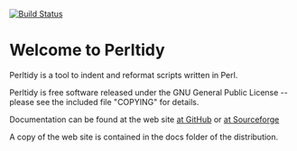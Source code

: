 [![Build Status](https://travis-ci.org/perltidy/perltidy.svg?branch=master)](https://travis-ci.org/perltidy/perltidy)

# Welcome to Perltidy

Perltidy is a tool to indent and reformat scripts written in Perl.

Perltidy is free software released under the GNU General Public
License -- please see the included file "COPYING" for details.

Documentation can be found at the web site [at GitHub](https://perltidy.github.io/perltidy/) 
or [at Sourceforge](http://perltidy.sourceforge.net)

A copy of the web site is contained in the docs folder of the distribution.
